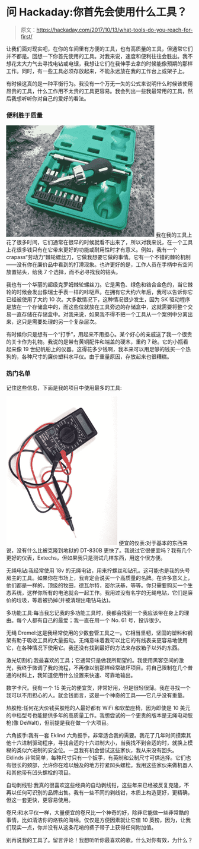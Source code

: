 # 问 Hackaday:你首先会使用什么工具？

> 原文：<https://hackaday.com/2017/10/13/what-tools-do-you-reach-for-first/>

让我们面对现实吧，在你的车间里有方便的工具，也有高质量的工具，但通常它们并不都是。回想一下你首先使用的工具。对我来说，速度和便利往往会胜出。我不想花太大力气去寻找电钻或电锯，我想让它们在我伸手去拿的时候能像预期的那样工作。同时，有一些工具必须存放起来，不能永远放在我的工作台上或架子上。

有时候这真的是一种平衡行为。我没有一个万无一失的公式来说明什么时候该使用昂贵的工具，什么工作用不太贵的工具更容易。我会列出一些我最常用的工具，然后我想听听你对自己的爱好的看法。

### 便利胜于质量

[![](img/0c3d8da8ba9f327133761aa049dd0cb3.png)](https://hackaday.com/wp-content/uploads/2017/09/5050932293_16e876f849_o.jpg) 我在我的工具上花了很多时间，它们通常在很早的时候就看不出来了，所以对我来说，在一个工具上花很多钱只有在它带来更好的功能或耐用性时才有意义。例如，我有一个 crapass“劳动力”棘轮螺丝刀，它做我想要它做的事情。它有一个不错的棘轮机制——没有你在廉价品中看到的打滑现象。也许更好的是，工作人员在手柄中有空间放置钻头，给我 7 个选择，而不必寻找我的钻头。

我也有一个华丽的超级克罗姆棘轮螺丝刀。它是黑色、绿色和铬合金色的，当它棘轮的时候会发出像瑞士手表一样的咔哒声。在拥有它大约六年后，我可以告诉你它已经被使用了大约 10 次。大多数情况下，这种情况很少发生，因为 SK 驱动程序是放在一个存储盒中的，而这些位就放在工具旁边的存储盒中，这就需要将整个交易一直存储在存储盒中。对我来说，如果我不得不把一个工具从一个案例中分离出来，这只是需要处理的另一个复杂层次。

有时候你只是想有一个“打手”，用起来不用担心。某个好心的亲戚送了我一个很贵的关卡作为礼物。我说的是带有黄铜配件和端盖的硬木，重约 7 磅。它的小瓶看起来像 19 世纪帆船上的仪器。这得花多少钱啊，我本来可以用足够的钱买一个热狗的，各种尺寸的廉价塑料水平仪。由于重量原因，存放起来也很糟糕。

### 热门名单

记住这些信息，下面是我的项目中使用最多的工具:

[![](img/19581f1cd0796b735c0d60d7dd8693d9.png)](https://hackaday.com/wp-content/uploads/2017/09/9461351672_42f5ce3026_o1.jpg) 便宜的仪表:对于基本的东西来说，没有什么比被克隆到地狱的 DT-830B 更快了。我说过它很便宜吗？我有几个更好的仪表，Extechs，但如果我只是测试几样东西，用这个很方便。

无绳电钻:我经常使用 18v 的无绳电钻，用来拧螺丝和钻孔。这可能也是我的头号房主的工具。如果你在市场上，我肯定会说买一个高质量的名牌。在许多意义上，他们都是一样的，顶级的牧田，德瓦尔特，密尔沃基，等等。你只需要购买一个生态系统，这样你所有的电池就会一起工作。我用过没有名字的无绳电钻，它们是廉价的垃圾，等着被扔掉(并被清理出电钻马达)。

多功能工具:每当我忘记我的多功能工具时，我都会找到一个我应该带在身上的理由。每个人都有自己的最爱；我一直在用一个 No. 61 号，投诉很少。

无绳 Dremel:这是我经常使用的少数套管工具之一。它相当坚韧，坚固的塑料和钢架有助于吸收工具的大量振动。无绳意味着我可以比它的有线表亲更容易地使用它，在各种情况下使用它。我还没有找到最好的方法来存放箱子以外的东西。

激光切割机:我最喜欢的工具；它通常只是做我所期望的。我使用黑客空间的激光，我终于微调了我的流程，不再像以前那样经常破坏项目。将自己限制在几个普通的材料上，我知道使用什么设置来快速、可靠地输出。

数字卡尺。我有一个 15 美元的便宜货，非常好用，但是很轻很薄。我在寻找一个我可以不用担心的人。就金钱而言，这是一个神奇的工具——它几乎没有重量。

热胶枪:任何花大价钱买胶枪的人最好都有 WiFi 和软垫座椅，因为即使是 10 美元的中档型号也能提供多年的高质量工作。我想尝试的一个更贵的版本是无绳电动胶枪(像 DeWalt)，但前提是我在做一个大项目。

六角扳手:我有一套 Eklind 六角扳手，非常适合我的需要。我花了几年时间摸索其他十六进制驱动程序，寻找合适的十六进制大小，当我找不到合适的时，就换上模糊的类似六进制的安全位。一旦我有机会尝试这些家伙，我从来没有回头。Eklinds 非常简单，每种尺寸只有一个扳手，有英制和公制尺寸可供选择。它们也有很长的颈部，允许你在难以触及的地方拧紧凹头螺栓。我用这些家伙来做机器人和其他带有凹头螺栓的项目。

自动剥线钳:我真的很喜欢这些经典的自动剥线钳，这些年来已经被反复克隆，不再以任何可识别的品牌出售。我有一些不同的剥线钳，本质上构造更好，更精确，但这一套更快，更容易使用。

卷尺:和水平仪一样，大量便宜的卷尺比一个神奇的好，除非它能做一些非常酷的事情，比如清洁你的烙铁的海绵。仅仅是方便因素就让它值 10 英镑，因为，让我们现实一点，你并没有从这条花哨的裤子带子上获得任何附加值。

别再说我的工具了。留言评论！我想听听你最喜欢的歌。什么对你有效，为什么？